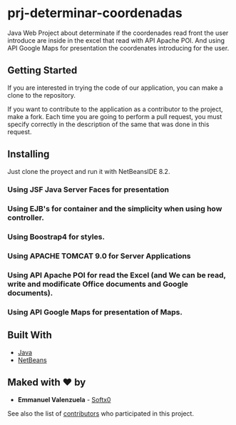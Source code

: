 # prj-determinar-coordenadas

Java Web Project about determinate if the coordenades read front the user introduce are inside in the excel that read with API Apache POI.
And using API Google Maps for presentation the coordenates introducing for the user.

## Getting Started

If you are interested in trying the code of our application, you can make a clone to the repository.

If you want to contribute to the application as a contributor to the project, make a fork. Each time you are going to perform a pull request, you must specify correctly in the description of the same that was done in this request.

## Installing

Just clone the proyect and run it with NetBeansIDE 8.2.
  ### Using JSF Java Server Faces for presentation
  ### Using EJB's for container and the simplicity when using how controller.
  ### Using Boostrap4 for styles.
  ### Using APACHE TOMCAT 9.0 for Server Applications
  ### Using API Apache POI for read the Excel (and We can be read, write and modificate Office documents and Google documents).
  ### Using API Google Maps for presentation of Maps.

## Built With

* [Java](http://www.oracle.com/technetwork/java/javase/downloads/jdk8-downloads-2133151.html)
* [NetBeans](https://netbeans.org/)

## Maked with ♥ by

* **Emmanuel Valenzuela** - [Softx0](https://github.com/Softx0)

See also the list of [contributors](https://github.com/Softx0/AndroidAltice/contributors) who participated in this project.
